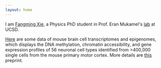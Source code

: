 ```yaml
---
layout: home
---
```


I am [Fangming Xie](./CV.md), a Physics PhD student in Prof. Eran Mukamel's [lab](https://brainome.ucsd.edu) at UCSD.

[Here](https://brainome.ucsd.edu/BICCN_MOp) are some data of mouse brain cell transcriptomes and epigenomes, which displays the DNA methylation, chromatin accessibility, and gene expression profiles of 56 neuronal cell types identified from >400,000 single cells from the mouse primary motor cortex. More details are [this](https://www.biorxiv.org/content/10.1101/2020.02.29.970558v2) preprint.
